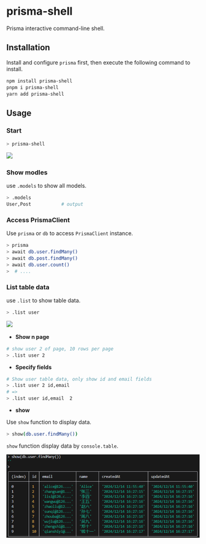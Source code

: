 # prisma-shell

Prisma interactive command-line shell.

## Installation

Install and configure `prisma` first, then execute the following command to install.    

```bash
npm install prisma-shell
pnpm i prisma-shell
yarn add prisma-shell
```

## Usage

### Start

```bash
> prisma-shell
```
![](./docs/logo.png)

### Show modles

use `.models` to show all models.

```bash
> .models
User,Post           # output
```

### Access PrismaClient

Use `prisma` or `db` to access `PrismaClient` instance.

```bash
> prisma   
> await db.user.findMany()      
> await db.post.findMany()
> await db.user.count()
>  # ....
```

### List table data

use `.list` to show table data.

```bash
> .list user
```

![](./docs/list-table.png)

- **Show n page**

```bash
# show user 2 of page, 10 rows per page
> .list user 2  
```
- **Specify fields**

```bash
# Show user table data, only show id and email fields
> .list user 2 id,email 
# =>
> .list user id,email  2
```


- **show**

Use `show` function to display data.

```bash
> show(db.user.findMany())
```

`show` function display data by `console.table`.

![](./docs/images/showobject.png)


